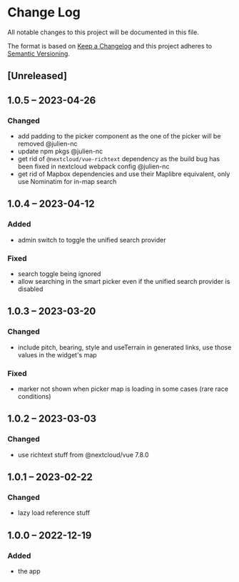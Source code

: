 # Change Log
All notable changes to this project will be documented in this file.

The format is based on [Keep a Changelog](http://keepachangelog.com/)
and this project adheres to [Semantic Versioning](http://semver.org/).

## [Unreleased]

## 1.0.5 – 2023-04-26

### Changed

- add padding to the picker component as the one of the picker will be removed @julien-nc
- update npm pkgs @julien-nc
- get rid of `@nextcloud/vue-richtext` dependency as the build bug has been fixed in nextcloud webpack config @julien-nc
- get rid of Mapbox dependencies and use their Maplibre equivalent, only use Nominatim for in-map search

## 1.0.4 – 2023-04-12
### Added
- admin switch to toggle the unified search provider

### Fixed
- search toggle being ignored
- allow searching in the smart picker even if the unified search provider is disabled

## 1.0.3 – 2023-03-20
### Changed
- include pitch, bearing, style and useTerrain in generated links, use those values in the widget's map

### Fixed
- marker not shown when picker map is loading in some cases (rare race conditions)

## 1.0.2 – 2023-03-03
### Changed
- use richtext stuff from @nextcloud/vue 7.8.0

## 1.0.1 – 2023-02-22
### Changed
- lazy load reference stuff

## 1.0.0 – 2022-12-19
### Added
* the app
